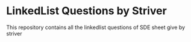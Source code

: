 # LinkedList Questions by Striver

This repository contains all the linkedlist questions of SDE sheet give by striver